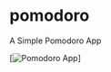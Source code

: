 # pomodoro
A Simple Pomodoro App


[![Pomodoro App](https://www.dropbox.com/s/57hv17a1diy9yh9/Screen%20Shot%202016-01-15%20at%203.24.25%20PM.png)]
